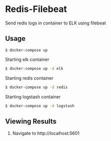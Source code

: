 # Redis-Filebeat
Send redis logs in container to ELK using filebeat

## Usage

```Starting all containers
$ docker-compose up
```

Starting elk container
```bash
$ docker-compose up -d elk
```

Starting redis container
```bash
$ docker-compose up -d redis
```

Starting logstash container
```bash
$ docker-compose up -d logstash
```

## Viewing Results

1. Navigate to http://localhost:5601

